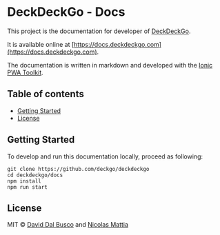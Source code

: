 # DeckDeckGo - Docs

This project is the documentation for developer of [DeckDeckGo].

It is available online at [https://docs.deckdeckgo.com](https://docs.deckdeckgo.com).

The documentation is written in markdown and developed with the [Ionic PWA Toolkit](https://ionicframework.com/pwa/toolkit).

## Table of contents

- [Getting Started](#getting-started)
- [License](#license)

## Getting Started

To develop and run this documentation locally, proceed as following:

```
git clone https://github.com/deckgo/deckdeckgo
cd deckdeckgo/docs
npm install
npm run start
```
 
## License

MIT © [David Dal Busco](mailto:david.dalbusco@outlook.com) and [Nicolas Mattia](mailto:nicolas@nmattia.com)

[DeckDeckGo]: https://deckdeckgo.com
